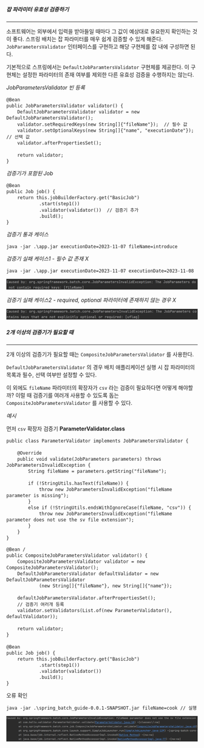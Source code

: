 
##### 잡 파라미터 유효성 검증하기
---
소프트웨어는 외부에서 입력을 받아들일 때마다 그 값이 예상대로 유요한지 확인하는 것이 좋다. 스프링 배치는 잡 파라미터를 매우 쉽게 검증할 수 있게 해준다. `JobParametersValidator` 인터페이스를 구현하고 해당 구현체를 잡 내에 구성하면 된다.

기본적으로 스프링에서는 `DefaultJobParamtersValidator` 구현체를 제공한다. 이 구현체는 설정한 파라미터의 존재 여부를 제외한 다른 유효성 검증을 수행하지는 않는다.


*JobParametersValidator 빈 등록*

```
@Bean  
public JobParametersValidator validator() {  
    DefaultJobParametersValidator validator = new DefaultJobParametersValidator();  
    validator.setRequiredKeys(new String[]{"fileName"});  // 필수 값
    validator.setOptionalKeys(new String[]{"name", "executionDate"});  // 선택 값
    validator.afterPropertiesSet();  
  
    return validator;  
}
```


*검증기가 포함된 Job*

```
@Bean  
public Job job() {  
    return this.jobBuilderFactory.get("BasicJob")  
            .start(step1())  
            .validator(validator())  // 검증기 추가
            .build();  
}
```


*검증기 통과 케이스*

```
java -jar .\app.jar executionDate=2023-11-07 fileName=introduce
```


*검증기 실패 케이스1 - 필수 값 존재 X*

```
java -jar .\app.jar executionDate=2023-11-07 executionDate=2023-11-08
```

![[Pasted image 20231107002842.png]](../images/Pasted%20image%2020231107002842.png)


*검증기 실패 케이스2 - required, optional 파라미터에 존재하지 않는 경우 X*

![[Pasted image 20231107002740.png]](../images/Pasted%20image%2020231107002740.png)


##### 2개 이상의 검증기가 필요할 때
---
2개 이상의 검증기가 필요할 때는 `CompositeJobParametersValidator` 를 사용한다.

`DefaultJobParametersValidator` 의 경우 배치 애플리케이션 실행 시 잡 파라미터의 목록과 필수, 선택 여부만 설정할 수 있다.

이 외에도 `fileName` 파라미터의 확장자가 `csv` 라는 검증이 필요하다면 어떻게 해야할까? 이럴 때 검증기를 여러개 사용할 수 있도록 돕는 `CompositeJobParametersValidator` 를 사용할 수 있다.


*예시*

먼저 `csv` 확장자 검증기 **ParameterValidator.class**

```
public class ParameterValidator implements JobParametersValidator {  
  
    @Override  
    public void validate(JobParameters parameters) throws JobParametersInvalidException {  
        String fileName = parameters.getString("fileName");  
  
        if (!StringUtils.hasText(fileName)) {  
            throw new JobParametersInvalidException("fileName parameter is missing");  
        }  
        else if (!StringUtils.endsWithIgnoreCase(fileName, "csv")) {  
            throw new JobParametersInvalidException("fileName parameter does not use the sv file extension");  
        }  
    }  
}
```


```
@Bean /
public CompositeJobParametersValidator validator() {  
    CompositeJobParametersValidator validator = new CompositeJobParametersValidator();  
    DefaultJobParametersValidator defaultValidator = new DefaultJobParametersValidator  
            (new String[]{"fileName"}, new String[]{"name"});  
  
    defaultJobParametersValidator.afterPropertiesSet();   
    // 검증기 여러개 등록
    validator.setValidators(List.of(new ParameterValidator(), defaultValidator));  
              
    return validator;  
}

@Bean  
public Job job() {  
    return this.jobBuilderFactory.get("BasicJob")  
            .start(step1())  
            .validator(validator())  
            .build();  
}
```


오류 확인

```
java -jar .\spring_batch_guide-0.0.1-SNAPSHOT.jar fileName=cook // 실행
```



![[Pasted image 20231108230323.png]](../images/Pasted%20image%2020231108230323.png)
